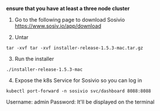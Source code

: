 **ensure that you have at least a three node cluster**

1. Go to the following page to download Sosivio
https://www.sosiv.io/app/download

2. Untar
```
tar -xvf tar -xvf installer-release-1.5.3-mac.tar.gz
```

3. Run the installer
```
./installer-release-1.5.3-mac
```

4. Expose the k8s Service for Sosivio so you can log in
```
kubectl port-forward -n sosivio svc/dashboard 8088:8088
```

Username: admin
Password: It'll be displayed on the terminal